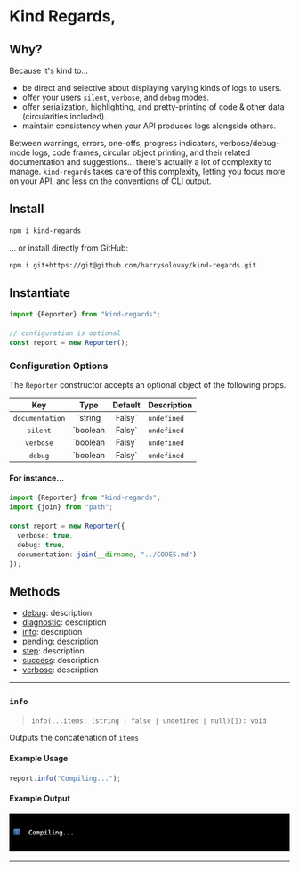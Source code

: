 # Kind Regards,

## Why?

Because it's kind to...

- be direct and selective about displaying varying kinds of logs to users.
- offer your users `silent`, `verbose`, and `debug` modes.
- offer serialization, highlighting, and pretty-printing of code & other data (circularities included).
- maintain consistency when your API produces logs alongside others.

Between warnings, errors, one-offs, progress indicators, verbose/debug-mode logs, code frames, circular object printing, and their related documentation and suggestions... there's actually a lot of complexity to manage. `kind-regards` takes care of this complexity, letting you focus more on your API, and less on the conventions of CLI output.

## Install

```sh
npm i kind-regards
```

... or install directly from GitHub:

```sh
npm i git+https://git@github.com/harrysolovay/kind-regards.git
```

## Instantiate

```ts
import {Reporter} from "kind-regards";

// configuration is optional
const report = new Reporter();
```

### Configuration Options

The `Reporter` constructor accepts an optional object of the following props.

| Key | Type | Default | Description |
| :--: | :--: | :--: | :-- |
| `documentation` | `string | Falsy` | `undefined` | Relative path to a document, at which a fragment identifier (supplied in a given diagnostic) can be appended. |
| `silent` | `boolean | Falsy` | `undefined` | Disables all logging (which is especially useful in publicly-accessible CI/CD environments). |
| `verbose` | `boolean | Falsy` | `undefined` | When false, `report.verbose` logs will be hidden. |
| `debug` | `boolean | Falsy` | `undefined` | When false, `report.debug` logs will be hidden. |

#### For instance...

```ts
import {Reporter} from "kind-regards";
import {join} from "path";

const report = new Reporter({
  verbose: true,
  debug: true,
  documentation: join(__dirname, "../CODES.md")
});
```

## Methods

* [debug](#debug): description
* [diagnostic](#diagnostic): description
* [info](#info): description
* [pending](#pending): description
* [step](#step): description
* [success](#success): description
* [verbose](#verbose): description

---

<a name="info"></a>

### `info`

> `info(...items: (string | false | undefined | null)[]): void`

Outputs the concatenation of `items`

#### Example Usage

```ts
report.info("Compiling...");
```

#### Example Output

<img src="readme-assets/info.png" />

---